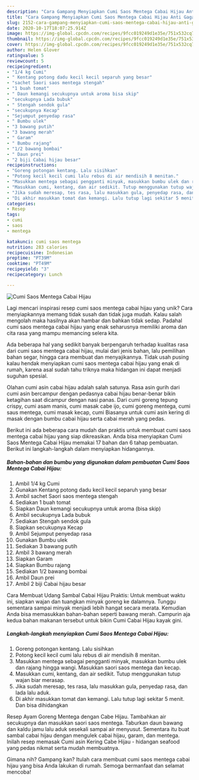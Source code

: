 ```yaml
---
description: "Cara Gampang Menyiapkan Cumi Saos Mentega Cabai Hijau Anti Gagal"
title: "Cara Gampang Menyiapkan Cumi Saos Mentega Cabai Hijau Anti Gagal"
slug: 2152-cara-gampang-menyiapkan-cumi-saos-mentega-cabai-hijau-anti-gagal
date: 2020-10-17T18:07:25.914Z
image: https://img-global.cpcdn.com/recipes/9fcc019249d1e35e/751x532cq70/cumi-saos-mentega-cabai-hijau-foto-resep-utama.jpg
thumbnail: https://img-global.cpcdn.com/recipes/9fcc019249d1e35e/751x532cq70/cumi-saos-mentega-cabai-hijau-foto-resep-utama.jpg
cover: https://img-global.cpcdn.com/recipes/9fcc019249d1e35e/751x532cq70/cumi-saos-mentega-cabai-hijau-foto-resep-utama.jpg
author: Helen Glover
ratingvalue: 5
reviewcount: 5
recipeingredient:
- "1/4 kg Cumi"
- " Kentang potong dadu kecil kecil separuh yang besar"
- "sachet Saori saos mentega stengah"
- "1 buah tomat"
- " Daun kemangi secukupnya untuk aroma bisa skip"
- "secukupnya Lada bubuk"
- " Stengah sendok gula"
- "secukupnya Kecap"
- "Sejumput penyedap rasa"
- " Bumbu ulek"
- "3 bawang putih"
- "3 bawang merah"
- " Garam"
- " Bumbu rajang"
- "1/2 bawang bombai"
- " Daun prei"
- "2 biji Cabai hijau besar"
recipeinstructions:
- "Goreng potongan kentang. Lalu sisihkan"
- "Potong kecil kecil cumi lalu rebus di air mendisih 8 menitan."
- "Masukkan mentega sebagai pengganti minyak, masukkan bumbu ulek dan rajang hingga wangi. Masukkan saori saos mentega dan kecap."
- "Masukkan cumi, kentang, dan air sedikit. Tutup menggunakan tutup wajan biar merasap."
- "Jika sudah meresap, tes rasa, lalu masukkan gula, penyedap rasa, dan lada lalu aduk."
- "Di akhir masukkan tomat dan kemangi. Lalu tutup lagi sekitar 5 menit. Dan bisa dihidangkan"
categories:
- Resep
tags:
- cumi
- saos
- mentega

katakunci: cumi saos mentega 
nutrition: 283 calories
recipecuisine: Indonesian
preptime: "PT39M"
cooktime: "PT49M"
recipeyield: "3"
recipecategory: Lunch

---
```



![Cumi Saos Mentega Cabai Hijau](https://img-global.cpcdn.com/recipes/9fcc019249d1e35e/751x532cq70/cumi-saos-mentega-cabai-hijau-foto-resep-utama.jpg)

Lagi mencari inspirasi resep cumi saos mentega cabai hijau yang unik? Cara menyiapkannya memang tidak susah dan tidak juga mudah. Kalau salah mengolah maka hasilnya akan hambar dan bahkan tidak sedap. Padahal cumi saos mentega cabai hijau yang enak seharusnya memiliki aroma dan cita rasa yang mampu memancing selera kita.

Ada beberapa hal yang sedikit banyak berpengaruh terhadap kualitas rasa dari cumi saos mentega cabai hijau, mulai dari jenis bahan, lalu pemilihan bahan segar, hingga cara membuat dan menyajikannya. Tidak usah pusing kalau hendak menyiapkan cumi saos mentega cabai hijau yang enak di rumah, karena asal sudah tahu triknya maka hidangan ini dapat menjadi suguhan spesial.

Olahan cumi asin cabai hijau adalah salah satunya. Rasa asin gurih dari cumi asin bercampur dengan pedasnya cabai hijau benar-benar bikin ketagihan saat dicampur dengan nasi panas. Dari cumi goreng tepung crispy, cumi asam manis, cumi masak cabe ijo, cumi goreng mentega, cumi saus mentega, cumi masak kecap, cumi Biasanya untuk cumi asin kering di masak dengan bumbu cabai hijau serta cabai merah yang pedas.


Berikut ini ada beberapa cara mudah dan praktis untuk membuat cumi saos mentega cabai hijau yang siap dikreasikan. Anda bisa menyiapkan Cumi Saos Mentega Cabai Hijau memakai 17 bahan dan 6 tahap pembuatan. Berikut ini langkah-langkah dalam menyiapkan hidangannya.

<!--inarticleads1-->

##### Bahan-bahan dan bumbu yang digunakan dalam pembuatan Cumi Saos Mentega Cabai Hijau:

1. Ambil 1/4 kg Cumi
1. Gunakan  Kentang potong dadu kecil kecil separuh yang besar
1. Ambil sachet Saori saos mentega stengah
1. Sediakan 1 buah tomat
1. Siapkan  Daun kemangi secukupnya untuk aroma (bisa skip)
1. Ambil secukupnya Lada bubuk
1. Sediakan  Stengah sendok gula
1. Siapkan secukupnya Kecap
1. Ambil Sejumput penyedap rasa
1. Gunakan  Bumbu ulek
1. Sediakan 3 bawang putih
1. Ambil 3 bawang merah
1. Siapkan  Garam
1. Siapkan  Bumbu rajang
1. Sediakan 1/2 bawang bombai
1. Ambil  Daun prei
1. Ambil 2 biji Cabai hijau besar


Cara Membuat Udang Sambal Cabai Hijau Praktis: Untuk membuat waktu ini, siapkan wajan dan tuangkan minyak goreng ke dalamnya. Tunggu sementara sampai minyak menjadi lebih hangat secara merata. Kemudian Anda bisa memasukkan bahan-bahan seperti bawang merah. Campurin aja kedua bahan makanan tersebut untuk bikin Cumi Cabai Hijau kayak gini. 

<!--inarticleads2-->

##### Langkah-langkah menyiapkan Cumi Saos Mentega Cabai Hijau:

1. Goreng potongan kentang. Lalu sisihkan
1. Potong kecil kecil cumi lalu rebus di air mendisih 8 menitan.
1. Masukkan mentega sebagai pengganti minyak, masukkan bumbu ulek dan rajang hingga wangi. Masukkan saori saos mentega dan kecap.
1. Masukkan cumi, kentang, dan air sedikit. Tutup menggunakan tutup wajan biar merasap.
1. Jika sudah meresap, tes rasa, lalu masukkan gula, penyedap rasa, dan lada lalu aduk.
1. Di akhir masukkan tomat dan kemangi. Lalu tutup lagi sekitar 5 menit. Dan bisa dihidangkan


Resep Ayam Goreng Mentega dengan Cabe Hijau. Tambahkan air secukupnya dan masukkan saori saos mentega. Taburkan daun bawang dan kaldu jamu lalu aduk sesekali sampai air menyusut. Sementara itu buat sambal cabai hijau dengan mengulek cabai hijau, garam, dan mentega. Inilah resep memasak Cumi asin Kering Cabe Hijau - hidangan seafood yang pedas nikmat serta mudah membuatnya. 

Gimana nih? Gampang kan? Itulah cara membuat cumi saos mentega cabai hijau yang bisa Anda lakukan di rumah. Semoga bermanfaat dan selamat mencoba!
